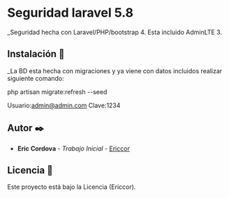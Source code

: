 # Seguridad laravel 5.8

_Seguridad hecha con Laravel/PHP/bootstrap 4. Esta incluido AdminLTE 3.

## Instalación 🔧

_La BD esta hecha con migraciones y ya viene con datos incluidos realizar siguiente comando:

php artisan migrate:refresh --seed

Usuario:admin@admin.com
Clave:1234

## Autor ✒️

* **Eric Cordova** - *Trabajo Inicial* - [Ericcor](https://github.com/Ericcor)

## Licencia 📄

Este proyecto está bajo la Licencia (Ericcor).
